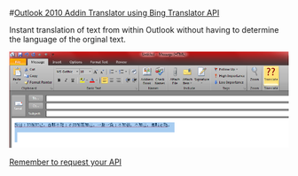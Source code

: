 #[Outlook 2010 Addin Translator using Bing Translator API](http://duncky.com)

Instant translation of text from within Outlook without having to determine the language of the orginal text.

![Outlook 2010 Addin Translator ](https://github.com/dunckr/outlook-translate/raw/master/sample.png)

[Remember to request your API](https://datamarket.azure.com/dataset/1899a118-d202-492c-aa16-ba21c33c06cb) 
